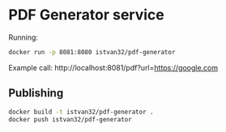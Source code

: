 # PDF Generator service

Running:

```sh
docker run -p 8081:8080 istvan32/pdf-generator
```

Example call: http://localhost:8081/pdf?url=https://google.com

## Publishing

```sh
docker build -t istvan32/pdf-generator .
docker push istvan32/pdf-generator
```
